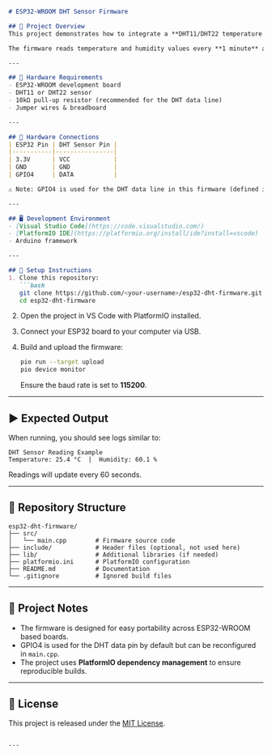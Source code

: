 
````markdown
# ESP32-WROOM DHT Sensor Firmware

## 📌 Project Overview
This project demonstrates how to integrate a **DHT11/DHT22 temperature and humidity sensor** with the **ESP32-WROOM module** using **PlatformIO (Arduino framework)**.  

The firmware reads temperature and humidity values every **1 minute** and prints them to the Serial Monitor in a human-readable format.

---

## 🔧 Hardware Requirements
- ESP32-WROOM development board  
- DHT11 or DHT22 sensor  
- 10kΩ pull-up resistor (recommended for the DHT data line)  
- Jumper wires & breadboard  

---

## 🔌 Hardware Connections
| ESP32 Pin | DHT Sensor Pin |
|-----------|----------------|
| 3.3V      | VCC            |
| GND       | GND            |
| GPIO4     | DATA           |

⚠️ Note: GPIO4 is used for the DHT data line in this firmware (defined in `main.cpp`). You can change this pin assignment if needed.

---

## 🖥️ Development Environment
- [Visual Studio Code](https://code.visualstudio.com/)  
- [PlatformIO IDE](https://platformio.org/install/ide?install=vscode)  
- Arduino framework  

---

## 🚀 Setup Instructions
1. Clone this repository:
   ```bash
   git clone https://github.com/<your-username>/esp32-dht-firmware.git
   cd esp32-dht-firmware
````

2. Open the project in VS Code with PlatformIO installed.
3. Connect your ESP32 board to your computer via USB.
4. Build and upload the firmware:

   ```bash
   pio run --target upload
   pio device monitor
   ```

   Ensure the baud rate is set to **115200**.

---

## ▶️ Expected Output

When running, you should see logs similar to:

```
DHT Sensor Reading Example
Temperature: 25.4 °C  |  Humidity: 60.1 %
```

Readings will update every 60 seconds.

---

## 📂 Repository Structure

```
esp32-dht-firmware/
├── src/
│   └── main.cpp        # Firmware source code
├── include/            # Header files (optional, not used here)
├── lib/                # Additional libraries (if needed)
├── platformio.ini      # PlatformIO configuration
├── README.md           # Documentation
└── .gitignore          # Ignored build files
```

---

## 🧪 Project Notes

* The firmware is designed for easy portability across ESP32-WROOM based boards.
* GPIO4 is used for the DHT data pin by default but can be reconfigured in `main.cpp`.
* The project uses **PlatformIO dependency management** to ensure reproducible builds.

---

## 📜 License

This project is released under the [MIT License](https://opensource.org/licenses/MIT).

```

---

